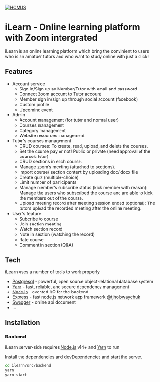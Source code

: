 [![HCMUS](https://www.hcmus.edu.vn/images/logo81.png)](https://www.hcmus.edu.vn/)
# iLearn - Online learning platform with Zoom intergrated

iLearn is an online learning platform which bring the convinient to users who is an amatuer tutors and who want to study online with just a click!

## Features

- Account service
   - Sign in/Sign up as Member/Tutor with email and password
   - Connect Zoom account to Tutor account
   - Member sign in/sign up through social account (facebook)
   - Custom profile
   - Upcoming event
- Admin
   - Account management (for tutor and normal user)
   - Courses management
   - Category management
   - Website resources management
- Tutor's courses management
   - CRUD courses: To create, read, upload, and delete the courses.
   - Set the course pay or not! Public or private (need approval of the course’s tutor)
   - CRUD sections in each course.
   - Manage zoom’s meeting (attached to sections).
   - Import course/ section content by uploading doc/ docx file
   - Create quiz (multiple-choice)
   - Limit number of participants
   - Manage member’s subscribe status (kick member with reason): Manage the users who subscribed the course and are able to kick the members out of the course. 
   - Upload meeting record after meeting session ended (optional): The tutors upload the recorded meeting after the online meeting.
- User's feature
   - Subcribe to course
   - Join section meeting
   - Watch section record
   - Note in section (watching the record)
   - Rate course
   - Comment in section (Q&A)
## Tech

iLearn uses a number of tools to work properly:

- [Postgresql] - powerful, open source object-relational database system
- [Yarn] - fast, reliable, and secure dependency management
- [Node.js] - evented I/O for the backend
- [Express] - fast node.js network app framework [@tjholowaychuk]
- [Swagger] - online api document
- ...

## Installation

### Backend
iLearn server-side requires [Node.js] v14+ and [Yarn] to run.

Install the dependencies and devDependencies and start the server.

```sh
cd ilearn/src/backend
yarn
yarn start
```
   [Yarn]: <https://yarnpkg.com/>
   [Node.js]: <http://nodejs.org>
   [Postgresql]: <http://www.postgresql.org>
   [@tjholowaychuk]: <http://twitter.com/tjholowaychuk>
   [express]: <http://expressjs.com>
   [Swagger]: <https://swagger.io>
